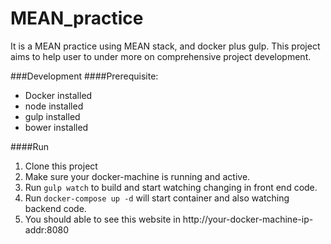 # MEAN_practice
It is a MEAN practice using MEAN stack, and docker plus gulp. This project aims to help user to under more on comprehensive project development.

###Development
####Prerequisite:
* Docker installed
* node installed
* gulp installed
* bower installed

####Run
1. Clone this project
2. Make sure your docker-machine is running and active.
3. Run `gulp watch` to build and start watching changing in front end code.
4. Run `docker-compose up -d` will start container and also watching backend code.
5. You should able to see this website in http://your-docker-machine-ip-addr:8080